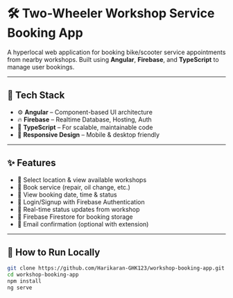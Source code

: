 # 🛠️ Two-Wheeler Workshop Service Booking App

A hyperlocal web application for booking bike/scooter service appointments from nearby workshops. Built using **Angular**, **Firebase**, and **TypeScript** to manage user bookings.


---

## 🔧 Tech Stack

- ⚙️ **Angular** – Component-based UI architecture
- 🔥 **Firebase** – Realtime Database, Hosting, Auth
- 🧠 **TypeScript** – For scalable, maintainable code
- 📱 **Responsive Design** – Mobile & desktop friendly

---

## ✨ Features

- 📍 Select location & view available workshops
- 🧾 Book service (repair, oil change, etc.)
- 📅 View booking date, time & status
- 🔐 Login/Signup with Firebase Authentication
- 🔄 Real-time status updates from workshop
- 📡 Firebase Firestore for booking storage
- 📩 Email confirmation (optional with extension)



---

## 🚀 How to Run Locally

```bash
git clone https://github.com/Harikaran-GHK123/workshop-booking-app.git
cd workshop-booking-app
npm install
ng serve



